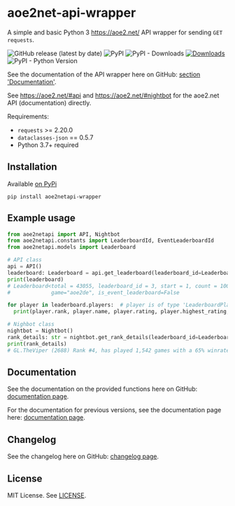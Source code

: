 # aoe2net-api-wrapper
 A simple and basic Python 3 https://aoe2.net/ API wrapper for sending `GET requests`.
 
 ![GitHub release (latest by date)](https://img.shields.io/github/v/release/sixp-naraka/aoe2net-api-wrapper?color=g&label=GitHub%20release) ![PyPI](https://img.shields.io/pypi/v/aoe2netapi-wrapper?label=pypi%20version) ![PyPI - Downloads](https://img.shields.io/pypi/dd/aoe2netapi-wrapper?label=pypi%20downloads) [![Downloads](https://pepy.tech/badge/aoe2netapi-wrapper)](https://pepy.tech/project/aoe2netapi-wrapper) ![PyPI - Python Version](https://img.shields.io/pypi/pyversions/aoe2netapi-wrapper)
 
 See the documentation of the API wrapper here on GitHub: [section 'Documentation'](https://github.com/sixP-NaraKa/aoe2net-api-wrapper#documentation).
 
 See https://aoe2.net/#api and https://aoe2.net/#nightbot for the aoe2.net API (documentation) directly.
 
 
 Requirements:
 
 - `requests` >= 2.20.0
 - `dataclasses-json` == 0.5.7
 - Python 3.7+ required
 
 Installation
 -
 Available [on PyPi](https://pypi.org/project/aoe2netapi-wrapper/)
 
 ```
 pip install aoe2netapi-wrapper
 ```
 
 Example usage
 -
 ```python
from aoe2netapi import API, Nightbot
from aoe2netapi.constants import LeaderboardId, EventLeaderboardId
from aoe2netapi.models import Leaderboard

# API class
api = API()
leaderboard: Leaderboard = api.get_leaderboard(leaderboard_id=LeaderboardId.AOE_TWO_RM, count=100)
print(leaderboard)
# Leaderboard<total = 43055, leaderboard_id = 3, start = 1, count = 100, players = [...],
#             game="aoe2de", is_event_leaderboard=False

for player in leaderboard.players:  # player is of type 'LeaderboardPlayer'
   print(player.rank, player.name, player.rating, player.highest_rating, ...)

# Nighbot class
nightbot = Nightbot()
rank_details: str = nightbot.get_rank_details(leaderboard_id=LeaderboardId.AOE_TWO_RM, search="GL.TheViper")
print(rank_details)
# GL.TheViper (2688) Rank #4, has played 1,542 games with a 65% winrate, -1 streak, and 4 drops
 ```
 
 Documentation
 -
 See the documentation on the provided functions here on GitHub: [documentation page](https://github.com/sixP-NaraKa/aoe2net-api-wrapper/blob/main/docs/docs.md).
 
 For the documentation for previous versions, see the documentation page here: [documentation page](https://github.com/sixP-NaraKa/aoe2net-api-wrapper/blob/main/docs/).

 Changelog
 -
 See the changelog here on GitHub: [changelog page](https://github.com/sixP-NaraKa/aoe2net-api-wrapper/blob/main/docs/changelog.md).
 
 License
 -
 MIT License. See [LICENSE](https://github.com/sixP-NaraKa/aoe2net-api-wrapper/blob/main/LICENSE).

